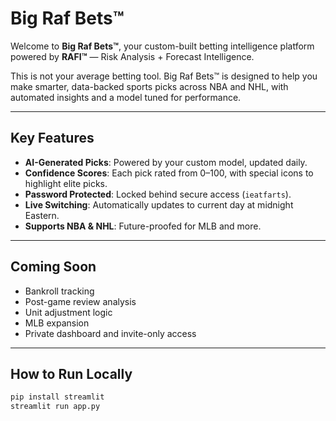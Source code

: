 # Big Raf Bets™

Welcome to **Big Raf Bets™**, your custom-built betting intelligence platform powered by **RAFI™** — Risk Analysis + Forecast Intelligence.

This is not your average betting tool. Big Raf Bets™ is designed to help you make smarter, data-backed sports picks across NBA and NHL, with automated insights and a model tuned for performance.

---

## Key Features

- **AI-Generated Picks**: Powered by your custom model, updated daily.
- **Confidence Scores**: Each pick rated from 0–100, with special icons to highlight elite picks.
- **Password Protected**: Locked behind secure access (`ieatfarts`).
- **Live Switching**: Automatically updates to current day at midnight Eastern.
- **Supports NBA & NHL**: Future-proofed for MLB and more.

---

## Coming Soon

- Bankroll tracking
- Post-game review analysis
- Unit adjustment logic
- MLB expansion
- Private dashboard and invite-only access

---

## How to Run Locally

```bash
pip install streamlit
streamlit run app.py

